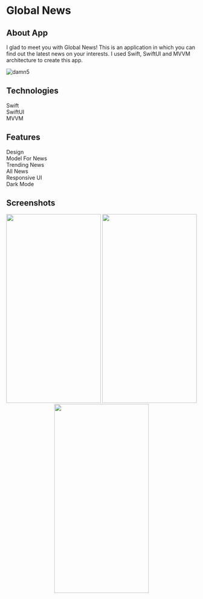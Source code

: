 # Global News

## About App
I glad to meet you with Global News! This is an application in which you can find out the latest news on your interests.
I used Swift, SwiftUI and MVVM architecture to create this app.

![damn5](https://user-images.githubusercontent.com/94106586/205633359-85e661c9-bffd-4ba1-b033-bd0337c7a7a9.png)


## Technologies
Swift\
SwiftUI\
MVVM

## Features
Design\
Model For News\
Trending News\
All News\
Responsive UI\
Dark Mode

## Screenshots
<p align="center">
  <img src="https://user-images.githubusercontent.com/94106586/203630040-035b6327-fe64-4573-8bae-3b67615caf2a.png" width=250 height=500>
  <img src="https://user-images.githubusercontent.com/94106586/203630049-7e8226d9-c689-4f29-a04f-234d89fe78d4.png" width=250 height=500>
  <img src="https://user-images.githubusercontent.com/94106586/203630056-f2915cb4-0850-4ecd-8fd7-08c77ba0e30c.png" width=250 height=500>
</p>
